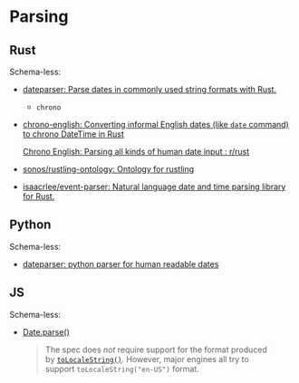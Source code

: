 # Parsing
## Rust
Schema-less:
- [dateparser: Parse dates in commonly used string formats with Rust.](https://github.com/waltzofpearls/dateparser)
  - `chrono`
- [chrono-english: Converting informal English dates (like `date` command) to chrono DateTime in Rust](https://github.com/stevedonovan/chrono-english)

  [Chrono English: Parsing all kinds of human date input : r/rust](https://www.reddit.com/r/rust/comments/fbt0lu/chrono_english_parsing_all_kinds_of_human_date/)
- [sonos/rustling-ontology: Ontology for rustling](https://github.com/sonos/rustling-ontology)
- [isaacrlee/event-parser: Natural language date and time parsing library for Rust.](https://github.com/isaacrlee/event-parser)

## Python
Schema-less:
- [dateparser: python parser for human readable dates](https://github.com/scrapinghub/dateparser)

## JS
Schema-less:
- [Date.parse()](https://developer.mozilla.org/en-US/docs/Web/JavaScript/Reference/Global_Objects/Date/parse)

  > The spec does *not* require support for the format produced by [`toLocaleString()`](https://developer.mozilla.org/en-US/docs/Web/JavaScript/Reference/Global_Objects/Date/toLocaleString). However, major engines all try to support `toLocaleString("en-US")` format.
